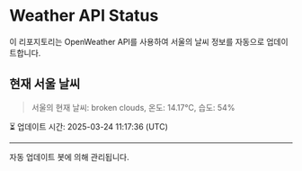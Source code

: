 
# Weather API Status

이 리포지토리는 OpenWeather API를 사용하여 서울의 날씨 정보를 자동으로 업데이트합니다.

## 현재 서울 날씨
> 서울의 현재 날씨: broken clouds, 온도: 14.17°C, 습도: 54%

⏳ 업데이트 시간: 2025-03-24 11:17:36 (UTC)

---
자동 업데이트 봇에 의해 관리됩니다.
